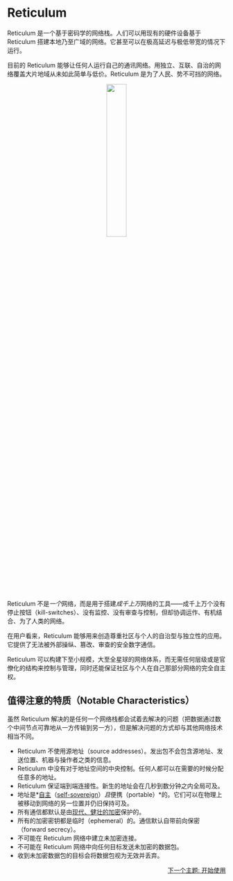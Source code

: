 
# Reticulum
Reticulum 是一个基于密码学的网络栈。人们可以用现有的硬件设备基于 Reticulum 搭建本地乃至广域的网络。它甚至可以在极高延迟与极低带宽的情况下运行。

目前的 Reticulum 能够让任何人运行自己的通讯网络。用独立、互联、自治的网络覆盖大片地域从未如此简单与低价。Reticulum 是为了人民、势不可挡的网络。

<p align="center"><img width="30%" src="gfx/reticulum_logo_512.png"></p>

Reticulum 不是*一个*网络，而是用于搭建*成千上万*网络的工具——成千上万个没有停止按钮（kill-switches）、没有监控、没有审查与控制，但却协调运作、有机结合、为了人类的网络。

在用户看来，Reticulum 能够用来创造尊重社区与个人的自治型与独立性的应用。它提供了无法被外部操纵、篡改、审查的安全数字通信。

Reticulum 可以构建下至小规模，大至全星球的网络体系，而无需任何层级或是官僚化的结构来控制与管理，同时还能保证社区与个人在自己那部分网络的完全自主权。

## 值得注意的特质（Notable Characteristics）
虽然 Reticulum 解决的是任何一个网络栈都会试着去解决的问题（把数据通过数个中间节点可靠地从一方传输到另一方），但是解决问题的方式却与其他网络技术相当不同。

- Reticulum 不使用源地址（source addresses）。发出包不会包含源地址、发送位置、机器与操作者之类的信息。
- Reticulum 中没有对于地址空间的中央控制。任何人都可以在需要的时候分配任意多的地址。
- Reticulum 保证端到端连接性。新生的地址会在几秒到数分钟之内全局可及。
- 地址是*[自主](https://zh.wikipedia.org/zh-cn/%E8%BA%AB%E4%BB%BD%E8%87%AA%E4%B8%BB%E6%9D%83)（[self-sovereign](https://en.wikipedia.org/wiki/Self-sovereign_identity)）*且*便携（portable）*的。它们可以在物理上被移动到网络的另一位置并仍旧保持可及。
- 所有通信都默认是由[现代、健壮的加密](crypto.html)保护的。
- 所有的加密密钥都是临时（ephemeral）的。通信默认自带前向保密（forward secrecy）。
- 不可能在 Reticulum 网络中建立未加密连接。
- 不可能在 Reticulum 网络中向任何目标发送未加密的数据包。
- 收到未加密数据包的目标会将数据包视为无效并丢弃。

<p align="right"><a href="start_zh-cn.html">下一个主题: 开始使用</a></p>
